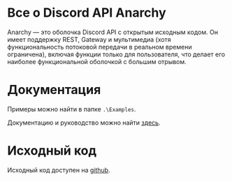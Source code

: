 # Все о Discord API Anarchy
Anarchy — это оболочка Discord API с открытым исходным кодом. Он имеет поддержку REST, Gateway и мультимедиа (хотя функциональность потоковой передачи в реальном времени ограничена), включая функции только для пользователя, что делает его наиболее функциональной оболочкой с большим отрывом.

# Документация

Примеры можно найти в папке `.\Examples`.

Документацию и руководство можно найти [здесь](https://ilinked1337.gitbook.io/anarchy/).

# Исходный код

Исходный код доступен на [github](https://github.com/thund33r-new/Anarchy).
